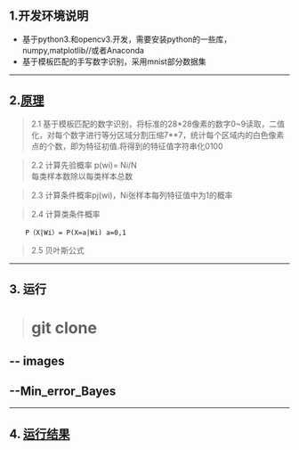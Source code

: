 ## 1.开发环境说明
 - 基于python3.和opencv3.开发，需要安装python的一些库，numpy,matplotlib//或者Anaconda
- 基于模板匹配的手写数字识别，采用mnist部分数据集
-----
## 2.[原理](https://github.com/gxm-hub/Pattern-recognition/blob/master/Min_error_Bayes/%E5%AE%9E%E9%AA%8C%E5%8E%9F%E7%90%86.JPG)
>2.1 基于模板匹配的数字识别，将标准的28*28像素的数字0~9读取，二值化，对每个数字进行等分区域分割压缩7**7，统计每个区域内的白色像素点的个数，即为特征初值.将得到的特征值字符串化0100

>2.2 计算先验概率
     p(wi)= Ni/N  
 每类样本数除以每类样本总数

>2.3 计算条件概率pj(wi)，Ni张样本每列特征值中为1的概率

>2.4 计算类条件概率 

        P（X|Wi）= P(X=a|Wi) a=0,1

> 2.5 贝叶斯公式
------
## 3. 运行
> # git clone


## -- images  
##  --Min_error_Bayes
-----
## 4. [运行结果](https://github.com/gxm-hub/Pattern-recognition/blob/master/Min_error_Bayes/%E5%AE%9E%E9%AA%8C2.png)


